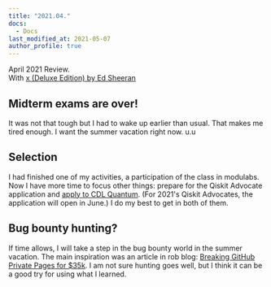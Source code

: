 ```yaml
---
title: "2021.04."
docs:
  - Docs
last_modified_at: 2021-05-07
author_profile: true
---
```


April 2021 Review.<br/>
With [x (Deluxe Edition) by Ed Sheeran](https://youtube.com/playlist?list=OLAK5uy_mLBzyKhbG9yNsTXVMj0ruCwusJhUcc4JA)

## Midterm exams are over!

It was not that tough but I had to wake up earlier than usual.
That makes me tired enough.
I want the summer vacation right now. u.u

## Selection

I had finished one of my activities, a participation of the class in modulabs.
Now I have more time to focus other things: prepare for the Qiskit Advocate application and [apply to CDL Quantum](https://www.creativedestructionlab.com/quantum-application/).
(For 2021's Qiskit Advocates, the application will open in June.)
I do my best to get in both of them.

## Bug bounty hunting?

If time allows, I will take a step in the bug bounty world in the summer vacation.
The main inspiration was an article in rob blog: [Breaking GitHub Private Pages for $35k](https://robertchen.cc/blog/2021/04/03/github-pages-xss).
I am not sure hunting goes well, but I think it can be a good try for using what I learned.

